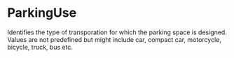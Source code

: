 ParkingUse
==========

Identifies the type of transporation for which the parking space is designed. Values are not predefined but might include car, compact car, motorcycle, bicycle, truck, bus etc.
